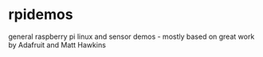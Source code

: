 # rpidemos
general raspberry pi linux and sensor demos - mostly based on great work by Adafruit and Matt Hawkins
